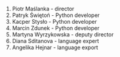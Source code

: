 1. Piotr Maślanka - director
2. Patryk Świętoń - Python developer
3. Kacper Stysło - Python developer
4. Marcin Zdunek - Python developer
5. Martyna Wyrzykowska - deputy director
6. Diana Sditanova - language expert
7. Angelika Hejnar - language export
